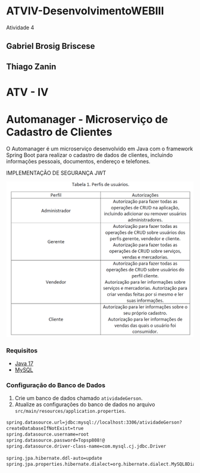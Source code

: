 # ATVIV-DesenvolvimentoWEBIII
Atividade 4 
## Gabriel Brosig Briscese
## Thiago Zanin 

# ATV - IV
# Automanager - Microserviço de Cadastro de Clientes

O Automanager é um microserviço desenvolvido em Java com o framework Spring Boot para realizar o cadastro de dados de clientes, incluindo informações pessoais, documentos, endereço e telefones.

IMPLEMENTAÇÃO DE SEGURANÇA JWT

![TABELA](Tabela.png)


### Requisitos

- [Java 17](https://www.oracle.com/java/technologies/javase/jdk17-archive-downloads.html)
- [MySQL](https://www.mysql.com/)

### Configuração do Banco de Dados

1. Crie um banco de dados chamado `atividadeGerson`.
2. Atualize as configurações do banco de dados no arquivo `src/main/resources/application.properties`.

```properties
spring.datasource.url=jdbc:mysql://localhost:3306/atividadeGerson?createDatabaseIfNotExist=true
spring.datasource.username=root
spring.datasource.password=Topsp808!@
spring.datasource.driver-class-name=com.mysql.cj.jdbc.Driver

spring.jpa.hibernate.ddl-auto=update
spring.jpa.properties.hibernate.dialect=org.hibernate.dialect.MySQL8Dialect


